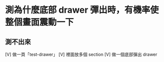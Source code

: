# 測為什麼底部 drawer 彈出時，有機率使整個畫面震動一下

## 測不出來

[V] 做一頁「test-drawer」
[V] 裡面放多個 section
[V] 做一個底部彈出 drawer
